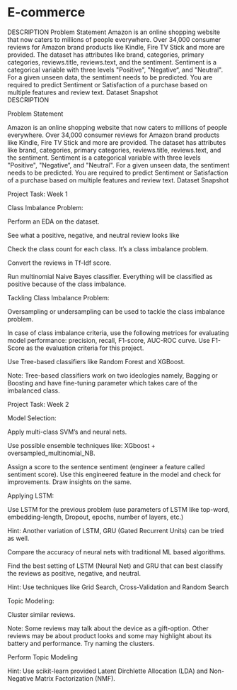 # E-commerce
DESCRIPTION  Problem Statement  Amazon is an online shopping website that now caters to millions of people everywhere. Over 34,000 consumer reviews for Amazon brand products like Kindle, Fire TV Stick and more are provided.  The dataset has attributes like brand, categories, primary categories, reviews.title, reviews.text, and the sentiment. Sentiment is a categorical variable with three levels "Positive", "Negative“, and "Neutral". For a given unseen data, the sentiment needs to be predicted. You are required to predict Sentiment or Satisfaction of a purchase based on multiple features and review text. Dataset Snapshot     
DESCRIPTION

Problem Statement

Amazon is an online shopping website that now caters to millions of people everywhere. Over 34,000 consumer reviews for Amazon brand products like Kindle, Fire TV Stick and more are provided. 
The dataset has attributes like brand, categories, primary categories, reviews.title, reviews.text, and the sentiment. Sentiment is a categorical variable with three levels "Positive", "Negative“, and "Neutral". For a given unseen data, the sentiment needs to be predicted.
You are required to predict Sentiment or Satisfaction of a purchase based on multiple features and review text.
Dataset Snapshot



 

Project Task: Week 1

Class Imbalance Problem:

Perform an EDA on the dataset.

See what a positive, negative, and neutral review looks like

Check the class count for each class. It’s a class imbalance problem.

Convert the reviews in Tf-Idf score.

Run multinomial Naive Bayes classifier. Everything will be classified as positive because of the class imbalance.

Tackling Class Imbalance Problem:

Oversampling or undersampling can be used to tackle the class imbalance problem. 

In case of class imbalance criteria, use the following metrices for evaluating model performance: precision, recall, F1-score, AUC-ROC curve. Use F1-Score as the evaluation criteria for this project.

Use Tree-based classifiers like Random Forest and XGBoost.

Note: Tree-based classifiers work on two ideologies namely, Bagging or Boosting and have fine-tuning parameter which takes care of the imbalanced class.

 

Project Task: Week 2

Model Selection:

Apply multi-class SVM’s and neural nets.

Use possible ensemble techniques like: XGboost + oversampled_multinomial_NB.

Assign a score to the sentence sentiment (engineer a feature called sentiment score). Use this engineered feature in the model and check for improvements. Draw insights on the same.

Applying LSTM:

Use LSTM for the previous problem (use parameters of LSTM like top-word, embedding-length, Dropout, epochs, number of layers, etc.)

Hint: Another variation of LSTM, GRU (Gated Recurrent Units) can be tried as well.

Compare the accuracy of neural nets with traditional ML based algorithms.

Find the best setting of LSTM (Neural Net) and GRU that can best classify the reviews as positive, negative, and neutral. 

Hint: Use techniques like Grid Search, Cross-Validation and Random Search

Topic Modeling:

Cluster similar reviews.

Note: Some reviews may talk about the device as a gift-option. Other reviews may be about product looks and some may highlight about its battery and performance. Try naming the clusters.

Perform Topic Modeling

Hint: Use scikit-learn provided Latent Dirchlette Allocation (LDA) and Non-Negative Matrix Factorization (NMF).
